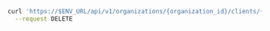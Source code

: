 <CodeWithHeader method="delete" endpoint="/api/v1/organizations/{organization_id}/clients/{client_id}/secrets/{secret_id}">

<Tabs groupId="tech-stack" querystring>
<TabItem value="curl" label="cURL">

```bash showLineNumbers
curl 'https://$ENV_URL/api/v1/organizations/{organization_id}/clients/{client_id}/secrets/{secret_id}' \
  --request DELETE
```

</TabItem>
</Tabs>
</CodeWithHeader>
